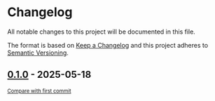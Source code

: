 # Changelog

All notable changes to this project will be documented in this file.

The format is based on [Keep a Changelog](http://keepachangelog.com/en/1.0.0/)
and this project adheres to [Semantic Versioning](http://semver.org/spec/v2.0.0.html).

<!-- insertion marker -->
## [0.1.0](https://github.com/tsypuk/aws-news/releases/tag/0.1.0) - 2025-05-18

<small>[Compare with first commit](https://github.com/tsypuk/aws-news/compare/9387d6f0ca540156cf9d9b80da10aa2b18eb18e4...0.1.0)</small>

